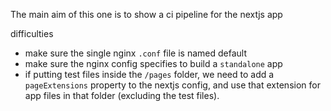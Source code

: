 The main aim of this one is to show a ci pipeline for the nextjs app

difficulties
- make sure the single nginx `.conf` file is named default
- make sure the nginx config specifies to build a `standalone` app
- if putting test files inside the `/pages` folder, we need to add a `pageExtensions` property to the nextjs config, and use that extension for app files in that folder (excluding the test files).